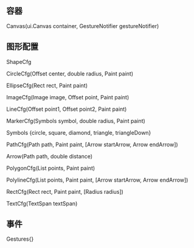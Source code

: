 ## 容器

Canvas(ui.Canvas container, GestureNotifier gestureNotifier)

## 图形配置

ShapeCfg

CircleCfg(Offset center, double radius, Paint paint)

EllipseCfg(Rect rect, Paint paint)

ImageCfg(Image image, Offset point, Paint paint)

LineCfg(Offset point1, Offset point2, Paint paint)

MarkerCfg(Symbols symbol, double radius, Paint paint)

Symbols {circle, square, diamond, triangle, triangleDown}

PathCfg(Path path, Paint paint, [Arrow startArrow, Arrow endArrow])

Arrow(Path path, double distance)

PolygonCfg(List<Offset> points, Paint paint)

PolylineCfg(List<Offset> points, Paint paint, [Arrow startArrow, Arrow endArrow])

RectCfg(Rect rect, Paint paint, [Radius radius])

TextCfg(TextSpan textSpan)

## 事件

Gestures{}